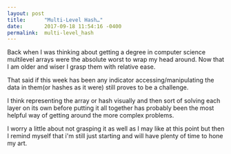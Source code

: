 ```yaml
---
layout: post
title:      "Multi-Level Hash…"
date:       2017-09-18 11:54:16 -0400
permalink:  multi-level_hash
---
```



Back when I was thinking about getting a degree in computer science multilevel arrays were the absolute worst to wrap my head around. Now that I am older and wiser I grasp them with relative ease. 

That said if this week has been any indicator accessing/manipulating the data in them(or hashes as it were) still proves to be a challenge.

I think representing the array or hash visually and then sort of solving each layer on its own before putting it all together has probably been the most helpful way of getting around the more complex problems.

I worry a little about not grasping it as well as I may like at this point but then I remind myself that i'm still just starting and will have plenty of time to hone my art.

